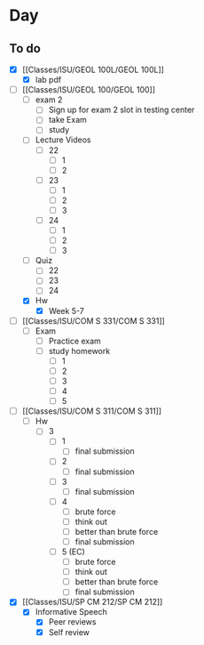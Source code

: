 # Day 

## To do
- [x] [[Classes/ISU/GEOL 100L/GEOL 100L]]
	- [x] lab pdf
- [ ] [[Classes/ISU/GEOL 100/GEOL 100]]
	- [ ] exam 2
		- [ ] Sign up for exam 2 slot in testing center
		- [ ] take Exam
		- [ ] study
	- [ ] Lecture Videos
		- [ ] 22
			- [ ] 1
			- [ ] 2
		- [ ] 23
			- [ ] 1
			- [ ] 2
			- [ ] 3
		- [ ] 24
			- [ ] 1
			- [ ] 2
			- [ ] 3
	- [ ] Quiz
		- [ ] 22
		- [ ] 23
		- [ ] 24
	- [x] Hw
		- [x] Week 5-7
- [ ] [[Classes/ISU/COM S 331/COM S 331]]
	- [ ] Exam
		- [ ] Practice exam 
		- [ ] study homework
			- [ ] 1
			- [ ] 2
			- [ ] 3
			- [ ] 4
			- [ ] 5
- [ ]  [[Classes/ISU/COM S 311/COM S 311]]
	- [ ]  Hw
		- [ ]  3
			- [ ]  1
				-  [ ] final submission
			- [ ]  2
				- [ ] final submission
			- [ ]  3
				- [ ] final submission
			- [ ]  4
				- [ ] brute force
				- [ ] think out
				- [ ] better than brute force
				- [ ] final submission
			- [ ]  5 (EC)
				- [ ] brute force
				- [ ] think out
				- [ ] better than brute force
				- [ ] final submission
- [x] [[Classes/ISU/SP CM 212/SP CM 212]]
	- [x] Informative Speech
		- [x] Peer reviews
		- [x] Self review